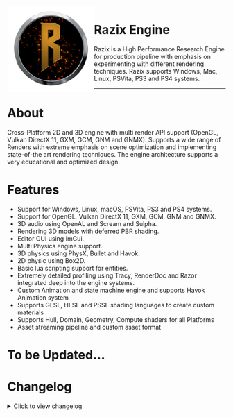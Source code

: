 <br>
<img width=200" align="left" src="https://github.com/Pikachuxxxx/Razix/blob/master/Branding/RazixLogo.png"> <h1> Razix Engine </h1>
Razix is a High Performance Research Engine for production pipeline with emphasis on experimenting with different rendering techniques. Razix supports Windows, Mac, Linux, PSVita, PS3 and PS4 systems.

 ---

# About
Cross-Platform 2D and 3D engine with multi render API support (OpenGL, Vulkan DirectX 11, GXM, GCM, GNM and GNMX). Supports a wide range of Renders with extreme emphasis on scene optimization and implementing state-of-the art rendering techniques. The engine architecture supports a very educational and optimized design.

# Features
- Support for Windows, Linux, macOS, PSVita, PS3 and PS4 systems.
- Support for OpenGL, Vulkan DirectX 11, GXM, GCM, GNM and GNMX.
- 3D audio using OpenAL and Scream and Sulpha.
- Rendering 3D models with deferred PBR shading.
- Editor GUI using ImGui.
- Multi Physics engine support.
- 3D physics using PhysX, Bullet and Havok.
- 2D physic using Box2D.
- Basic lua scripting support for entities.
- Extremely detailed profiling using Tracy, RenderDoc and Razor integrated deep into the engine systems.
- Custom Animation and state machine engine and supports Havok Animation system
- Supports GLSL, HLSL and PSSL shading languages to create custom materials
- Supports Hull, Domain, Geometry, Compute shaders for all Platforms
- Asset streaming pipeline and custom asset format

# To be Updated...

# Changelog
<details>
  <summary>Click to view changelog </summary>

*****************************************************
*			  # Razix Engine ChangeLog				*
*****************************************************

## Version - 0.14.0 [Development] - 02/07/2021
	- Added Engine Singleton
	- Added Engine Ignition with proper logging
	- Added VFS to Engine Ignition
	- Changed Entrypoint and VFS initiation

## Version - 0.13.0 [Development] - 27/06/2021
	- Added OS independent FileSystem (Windows only implementation for now)
	- Added Virtual File system
	- Added Window Icon

## Version - 0.12.0 [Development]
	- Refactored Premake build system to be more robust
	- Added Window and Input Abstraction for Windows(GLFW only)
	- Added OpenGL Context abstraction for graphics context

## Version - 0.11.0 [Development]
	- Added basic layer system and ImGui
	- Added OS abstraction
	- Added Event system

## Version - 0.10.0 [Development]
	- Added Application and Entry point
	- Added Logging system using spdlog
    - Added dependencies (glad, glfw, imgui, spdlog, premake)
	- Added premake build system

</details>
